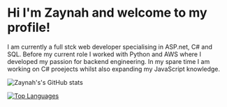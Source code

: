 # Hi I'm Zaynah and welcome to my profile!
I am currently a full stck web developer specialising in ASP.net, C# and SQL. Before my current role I worked with Python and AWS where I developed my passion for backend engineering. In my spare time I am working on C# proejects whilst also expanding my JavaScript knowledge.

![Zaynah's's GitHub stats](https://github-readme-stats.vercel.app/api?username=Zaynah1999&show_icons=true&bg_color=00000000)

[![Top Languages](https://github-readme-stats.vercel.app/api/top-langs/?username=Zaynah1999&layout=donut)](https://github.com/anuraghazra/github-readme-stats)
